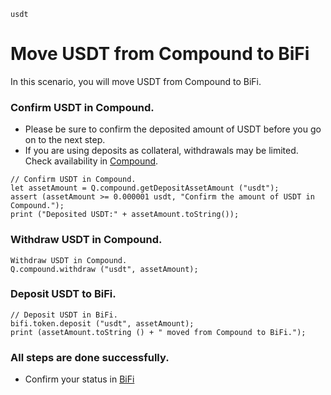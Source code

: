 ```meta-Currency
usdt
```

# Move USDT from Compound to BiFi

In this scenario, you will move USDT from Compound to BiFi.

### Confirm USDT in Compound.

- Please be sure to confirm the deposited amount of USDT before you go on to the next step.
- If you are using deposits as collateral, withdrawals may be limited. Check availability in [Compound](https://app.compound.finance/).

```output-Dynamic
// Confirm USDT in Compound.
let assetAmount = Q.compound.getDepositAssetAmount ("usdt");
assert (assetAmount >= 0.000001 usdt, "Confirm the amount of USDT in Compound.");
print ("Deposited USDT:" + assetAmount.toString());
```

### Withdraw USDT in Compound.

```taster
Withdraw USDT in Compound.
Q.compound.withdraw ("usdt", assetAmount);
```

### Deposit USDT to BiFi.

```taster
// Deposit USDT in BiFi.
bifi.token.deposit ("usdt", assetAmount);
print (assetAmount.toString () + " moved from Compound to BiFi.");
```

### All steps are done successfully.

- Confirm your status in [BiFi](https://app.bifi.finance/lend?chainid=mainnet)
